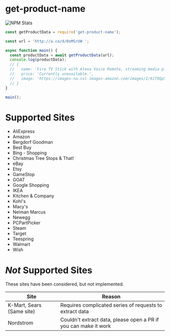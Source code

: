# get-product-name
![NPM Stats](https://nodei.co/npm/get-product-name.png?downloads=true&downloadRank=true&stars=true)

```js
const getProductData = require('get-product-name');

const url = 'http://a.co/d/0oMSrUW ';

async function main() {
  const productData = await getProductData(url);
  console.log(productData);
  // {
  //   name: 'Fire TV Stick with Alexa Voice Remote, streaming media player - Previous Generation',
  //   price: 'Currently unavailable.',
  //   image: 'https://images-na.ssl-images-amazon.com/images/I/61T9QpYb6ZL._AC_SX679_.jpg'
  // }
}

main();
```

# Supported Sites
* AliExpress
* Amazon
* Bergdorf Goodman
* Best Buy
* Bing - Shopping
* Christmas Tree Stops & That!
* eBay
* Etsy
* GameStop
* GOAT
* Google Shopping
* IKEA
* Kitchen & Company
* Kohl's
* Macy's
* Neiman Marcus
* Newegg
* PCPartPicker
* Steam
* Target
* Teespring
* Walmart
* Wish

# *Not* Supported Sites
These sites have been considered, but not implemented.

Site | Reason
---- | ------
K-Mart, Sears (Same site) | Requires complicated series of requests to extract data
Nordstrom | Couldn't extract data, please open a PR if you can make it work
